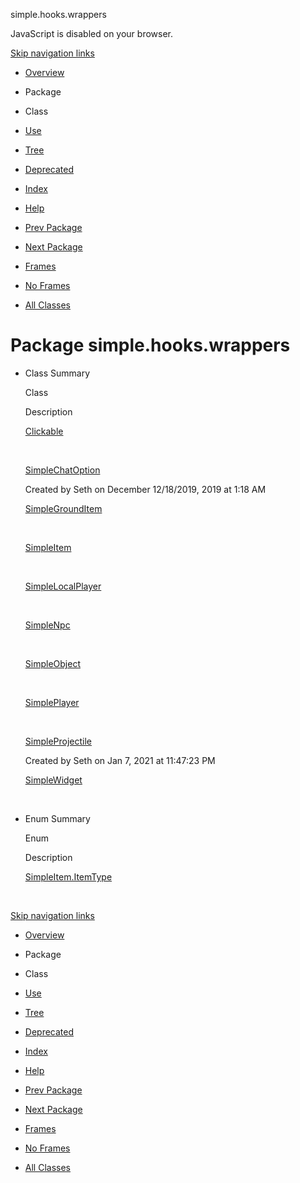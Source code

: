simple.hooks.wrappers   <!-- try { if (location.href.indexOf('is-external=true') == -1) { parent.document.title="simple.hooks.wrappers"; } } catch(err) { } //-->

JavaScript is disabled on your browser.

[Skip navigation links](#skip.navbar.top "Skip navigation links")

*   [Overview](../../../overview-summary.html)
*   Package
*   Class
*   [Use](package-use.html)
*   [Tree](package-tree.html)
*   [Deprecated](../../../deprecated-list.html)
*   [Index](../../../index-files/index-1.html)
*   [Help](../../../help-doc.html)

*   [Prev Package](../../../simple/hooks/simplebot/teleporter/package-summary.html)
*   [Next Package](../../../simple/robot/api/package-summary.html)

*   [Frames](../../../index.html?simple/hooks/wrappers/package-summary.html)
*   [No Frames](package-summary.html)

*   [All Classes](../../../allclasses-noframe.html)

<!-- allClassesLink = document.getElementById("allclasses\_navbar\_top"); if(window==top) { allClassesLink.style.display = "block"; } else { allClassesLink.style.display = "none"; } //-->

Package simple.hooks.wrappers
=============================

*   Class Summary 
    
    Class
    
    Description
    
    [Clickable](../../../simple/hooks/wrappers/Clickable.html "class in simple.hooks.wrappers")
    
     
    
    [SimpleChatOption](../../../simple/hooks/wrappers/SimpleChatOption.html "class in simple.hooks.wrappers")
    
    Created by Seth on December 12/18/2019, 2019 at 1:18 AM
    
    [SimpleGroundItem](../../../simple/hooks/wrappers/SimpleGroundItem.html "class in simple.hooks.wrappers")
    
     
    
    [SimpleItem](../../../simple/hooks/wrappers/SimpleItem.html "class in simple.hooks.wrappers")
    
     
    
    [SimpleLocalPlayer](../../../simple/hooks/wrappers/SimpleLocalPlayer.html "class in simple.hooks.wrappers")
    
     
    
    [SimpleNpc](../../../simple/hooks/wrappers/SimpleNpc.html "class in simple.hooks.wrappers")
    
     
    
    [SimpleObject](../../../simple/hooks/wrappers/SimpleObject.html "class in simple.hooks.wrappers")
    
     
    
    [SimplePlayer](../../../simple/hooks/wrappers/SimplePlayer.html "class in simple.hooks.wrappers")
    
     
    
    [SimpleProjectile](../../../simple/hooks/wrappers/SimpleProjectile.html "class in simple.hooks.wrappers")
    
    Created by Seth on Jan 7, 2021 at 11:47:23 PM
    
    [SimpleWidget](../../../simple/hooks/wrappers/SimpleWidget.html "class in simple.hooks.wrappers")
    
     
    
*   Enum Summary 
    
    Enum
    
    Description
    
    [SimpleItem.ItemType](../../../simple/hooks/wrappers/SimpleItem.ItemType.html "enum in simple.hooks.wrappers")
    
     
    

[Skip navigation links](#skip.navbar.bottom "Skip navigation links")

*   [Overview](../../../overview-summary.html)
*   Package
*   Class
*   [Use](package-use.html)
*   [Tree](package-tree.html)
*   [Deprecated](../../../deprecated-list.html)
*   [Index](../../../index-files/index-1.html)
*   [Help](../../../help-doc.html)

*   [Prev Package](../../../simple/hooks/simplebot/teleporter/package-summary.html)
*   [Next Package](../../../simple/robot/api/package-summary.html)

*   [Frames](../../../index.html?simple/hooks/wrappers/package-summary.html)
*   [No Frames](package-summary.html)

*   [All Classes](../../../allclasses-noframe.html)

<!-- allClassesLink = document.getElementById("allclasses\_navbar\_bottom"); if(window==top) { allClassesLink.style.display = "block"; } else { allClassesLink.style.display = "none"; } //-->